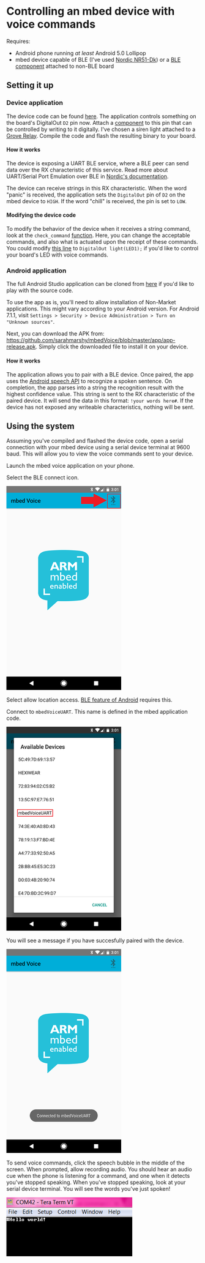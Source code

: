 # Controlling an mbed device with voice commands

Requires:
* Android phone running *at least* Android 5.0 Lollipop
* mbed device capable of BLE (I've used [Nordic NR51-Dk](https://developer.mbed.org/platforms/Nordic-nRF51-DK/)) or a [BLE component](https://developer.mbed.org/components/cat/bluetooth/) attached to non-BLE board

## Setting it up

### Device application

The device code can be found [here](https://developer.mbed.org/users/sarahmarshy/code/mbed-os-example-ble-voice). The application controls something on the board's DigitalOut `D2` pin now. Attach a [component](https://developer.mbed.org/components/) to this pin that can be controlled by writing to it digitally. I've chosen a siren light attached to a [Grove Relay](https://developer.mbed.org/components/Grove-Relay-module/). Compile the code and flash the resulting binary to your board.

#### How it works

The device is exposing a UART BLE service, where a BLE peer can send data over the RX characteristic of this service. Read more about UART/Serial Port Emulation over BLE in [Nordic's documentation](https://devzone.nordicsemi.com/documentation/nrf51/6.0.0/s110/html/a00066.html). 

The device can receive strings in this RX characteristic. When the word "panic" is received, the application sets the `DigitalOut` pin of `D2` on the mbed device to `HIGH`. If the word "chill" is received, the pin is set to `LOW`. 

#### Modifying the device code

To modify the behavior of the device when it receives a string command, look at the `check_command` [function](https://developer.mbed.org/users/sarahmarshy/code/mbed-os-example-ble-voice/annotate/46aad4b5185f/source/main.cpp#l47). Here, you can change the acceptable commands, and also what is actuated upon the receipt of these commands. You could modify [this line](https://developer.mbed.org/users/sarahmarshy/code/mbed-os-example-ble-voice/annotate/46aad4b5185f/source/main.cpp#l25) to `DigitalOut light(LED1);` if you'd like to control your board's LED with voice commands.

### Android application

The full Android Studio application can be cloned from [here](https://github.com/sarahmarshy/mbedVoice) if you'd like to play with the source code. 

To use the app as is, you'll need to allow installation of Non-Market applications. This might vary according to your Android version. For Android 7.1.1, visit `Settings > Security > Device Administration > Turn on "Unknown sources"`. 

Next, you can download the APK from: https://github.com/sarahmarshy/mbedVoice/blob/master/app/app-release.apk. Simply click the downloaded file to install it on your device.

#### How it works 

The application allows you to pair with a BLE device. Once paired, the app uses the [Android speech API](https://developer.android.com/reference/android/speech/package-summary.html) to recognize a spoken sentence. On completion, the app parses into a string the recognition result with the highest confidence value. This string is sent to the RX characteristic of the paired device. It will send the data in this format: `!your words here#`. If the device has not exposed any writeable characteristics, nothing will be sent. 

## Using the system

Assuming you've compiled and flashed the device code, open a serial connection with your mbed device using a serial device terminal at 9600 baud. This will allow you to view the voice commands sent to your device.

Launch the mbed voice application on your phone. 

Select the BLE connect icon.

![](/img/empty.png)

Select allow location access. [BLE feature of Android](https://developer.android.com/guide/topics/connectivity/bluetooth-le.html#user-permission) requires this.

Connect to `mbedVoiceUART`. This name is defined in the mbed application code.

![](/img/ble_device_list.png)

You will see a message if you have succesfully paired with the device. 

![](/img/connected.png)

To send voice commands, click the speech bubble in the middle of the screen. When prompted, allow recording audio. You should hear an audio cue when the phone is listening for a command, and one when it detects you've stopped speaking. When you've stopped speaking, look at your serial device terminal. You will see the words you've just spoken! 

![](/img/teraterm.png)













